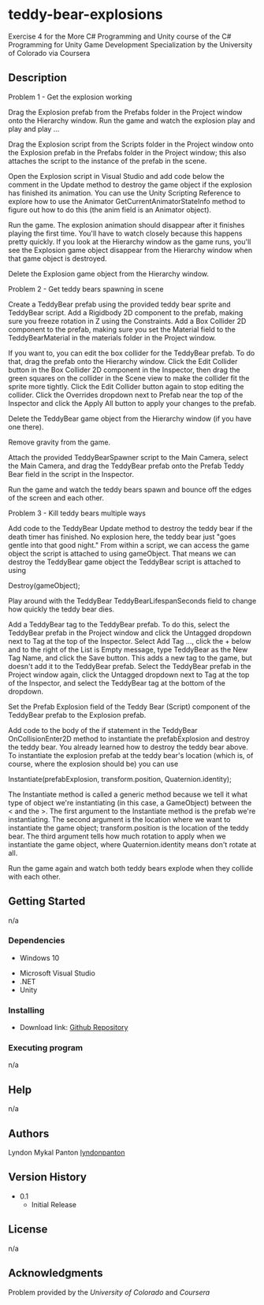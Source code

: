 # teddy-bear-explosions

Exercise 4 for the More C# Programming and Unity course of the C# Programming for Unity Game Development Specialization by the University of Colorado via Coursera

## Description

Problem 1 - Get the explosion working

Drag the Explosion prefab from the Prefabs folder in the Project window onto the Hierarchy window. Run the game and watch the explosion play and play and play ... 

Drag the Explosion script from the Scripts folder in the Project window onto the Explosion prefab in the Prefabs folder in the Project window; this also attaches the script to the instance of the prefab in the scene.

Open the Explosion script in Visual Studio and add code below the comment in the Update method to destroy the game object if the explosion has finished its animation. You can use the Unity Scripting Reference to explore how to use the Animator GetCurrentAnimatorStateInfo method to figure out how to do this (the anim field is an Animator object).

Run the game. The explosion animation should disappear after it finishes playing the first time. You'll have to watch closely because this happens pretty quickly. If you look at the Hierarchy window as the game runs, you'll see the Explosion game object disappear from the Hierarchy window when that game object is destroyed.

Delete the Explosion game object from the Hierarchy window.

Problem 2 - Get teddy bears spawning in scene

Create a TeddyBear prefab using the provided teddy bear sprite and TeddyBear script. Add a Rigidbody 2D component to the prefab, making sure you freeze rotation in Z using the Constraints. Add a Box Collider 2D component to the prefab, making sure you set the Material field to the TeddyBearMaterial in the materials folder in the Project window. 

If you want to, you can edit the box collider for the TeddyBear prefab. To do that, drag the prefab onto the Hierarchy window. Click the Edit Collider button in the Box Collider 2D component in the Inspector, then drag the green squares on the collider in the Scene view to make the collider fit the sprite more tightly. Click the Edit Collider button again to stop editing the collider. Click the Overrides dropdown next to Prefab near the top of the Inspector and click the Apply All button to apply your changes to the prefab.

Delete the TeddyBear game object from the Hierarchy window (if you have one there).

Remove gravity from the game.

Attach the provided TeddyBearSpawner script to the Main Camera, select the Main Camera, and drag the TeddyBear prefab onto the Prefab Teddy Bear field in the script in the Inspector.

Run the game and watch the teddy bears spawn and bounce off the edges of the screen and each other.

Problem 3 - Kill teddy bears multiple ways

Add code to the TeddyBear Update method to destroy the teddy bear if the death timer has finished. No explosion here, the teddy bear just "goes gentle into that good night." From within a script, we can access the game object the script is attached to using gameObject. That means we can destroy the TeddyBear game object the TeddyBear script is attached to using

Destroy(gameObject);

Play around with the TeddyBear TeddyBearLifespanSeconds field to change how quickly the teddy bear dies.

Add a TeddyBear tag to the TeddyBear prefab. To do this, select the TeddyBear prefab in the Project window and click the Untagged dropdown next to Tag at the top of the Inspector. Select Add Tag ..., click the + below and to the right of the List is Empty message, type TeddyBear as the New Tag Name, and click the Save button. This adds a new tag to the game, but doesn't add it to the TeddyBear prefab. Select the TeddyBear prefab in the Project window again, click the Untagged dropdown next to Tag at the top of the Inspector, and select the TeddyBear tag at the bottom of the dropdown.

Set the Prefab Explosion field of the Teddy Bear (Script) component of the TeddyBear prefab to the Explosion prefab.

Add code to the body of the if statement in the TeddyBear OnCollisionEnter2D method to instantiate the prefabExplosion and destroy the teddy bear. You already learned how to destroy the teddy bear above. To instantiate the explosion prefab at the teddy bear's location (which is, of course, where the explosion should be) you can use

Instantiate<GameObject>(prefabExplosion, transform.position, Quaternion.identity);

The Instantiate method is called a generic method because we tell it what type of object we're instantiating (in this case, a GameObject) between the < and the >. The first argument to the Instantiate method is the prefab we're instantiating. The second argument is the location where we want to instantiate the game object; transform.position is the location of the teddy bear. The third argument tells how much rotation to apply when we instantiate the game object, where Quaternion.identity means don't rotate at all.

Run the game again and watch both teddy bears explode when they collide with each other.

## Getting Started

n/a

### Dependencies

* Windows 10
+ Microsoft Visual Studio
+ .NET
+ Unity

### Installing

* Download link: [Github Repository](https://github.com/lyndonpanton/teddy-bear-explosions)

### Executing program

n/a

## Help

n/a

## Authors

Lyndon Mykal Panton
[lyndonpanton](https://github.com/lyndonpanton/)

## Version History

* 0.1
    * Initial Release

## License

n/a

## Acknowledgments

Problem provided by the _University of Colorado_ and _Coursera_
